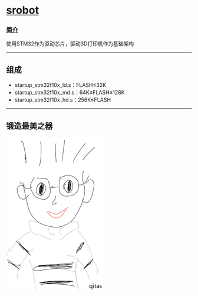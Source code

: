 ﻿# [srobot](https://github.com/Qitas/srobot) 

### [简介](https://github.com/Qitas/srobot/wiki)

使用STM32作为驱动芯片，驱动3D打印机作为基础架构


---

## 组成

- startup_stm32f10x_ld.s：FLASH≤32K
- startup_stm32f10x_md.s：64K≤FLASH≤128K
- startup_stm32f10x_hd.s：256K≤FLASH



---
## 锻造最美之器

[![sites](qitas/qitas.png)](http://www.qitas.cn)
